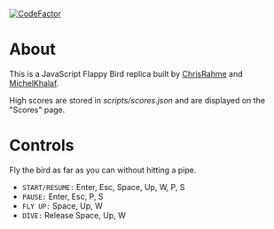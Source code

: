 [![CodeFactor](https://www.codefactor.io/repository/github/chrisrahme/floopybard/badge)](https://www.codefactor.io/repository/github/chrisrahme/floopybard)

# About

This is a JavaScript Flappy Bird replica built by [ChrisRahme](https://github.com/ChrisRahme) and [MichelKhalaf](https://github.com/MichelKhalaf).

High scores are stored in _scripts/scores.json_ and are displayed on the "Scores" page.

# Controls
Fly the bird as far as you can without hitting a pipe.

* `START/RESUME:` Enter, Esc, Space, Up, W, P, S
* `PAUSE:` Enter, Esc, P, S
* `FLY UP:` Space, Up, W
* `DIVE:` Release Space, Up, W